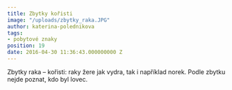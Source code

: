 ```yaml
---
title: Zbytky kořisti
image: "/uploads/zbytky_raka.JPG"
author: katerina-polednikova
tags:
- pobytové znaky
position: 19
date: 2016-04-30 11:36:43.000000000 Z
---
```

Zbytky raka – kořisti: raky žere jak vydra, tak i například norek. Podle
zbytku nejde poznat, kdo byl lovec.
